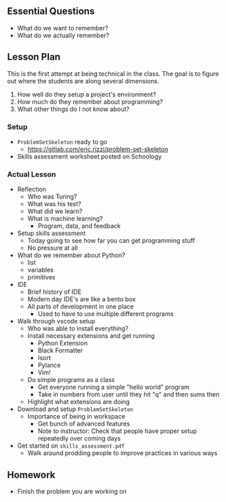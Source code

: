 ## Essential Questions

- What do we want to remember?
- What do we actually remember?

## Lesson Plan

This is the first attempt at being technical in the class. The goal is to
figure out where the students are along several dimensions.

1. How well do they setup a project's environment?
2. How much do they remember about programming?
3. What other things do I not know about?

### Setup

- `ProblemSetSkeleton` ready to go
    - https://gitlab.com/eric.rizzi/problem-set-skeleton
- Skills assessment worksheet posted on Schoology

### Actual Lesson

- Reflection
    - Who was Turing?
    - What was his test?
    - What did we learn?
    - What is machine learning?
        - Program, data, and feedback
- Setup skills assessment
    - Today going to see how far you can get programming stuff
    - No pressure at all
- What do we remember about Python?
    - list
    - variables
    - primitives
- IDE
    - Brief history of IDE
    - Modern day IDE's are like a bento box
    - All parts of development in one place
        - Used to have to use multiple different programs
- Walk through vscode setup
    - Who was able to install everything?
    - Install necessary extensions and get running
        - Python Extension
        - Black Formatter
        - Isort
        - Pylance
        - Vim!
    - Do simple programs as a class
        - Get everyone running a simple "hello world" program
        - Take in numbers from user until they hit "q" and then sums then
    - Highlight what extensions are doing
- Download and setup `ProblemSetSkeleton`
    - Importance of being in workspace
        - Get bunch of advanced features
        - Note to instructor: Check that people have proper setup repeatedly over coming days
- Get started on `skills_assessment.pdf`
    - Walk around prodding people to improve practices in various ways

## Homework

- Finish the problem you are working on
